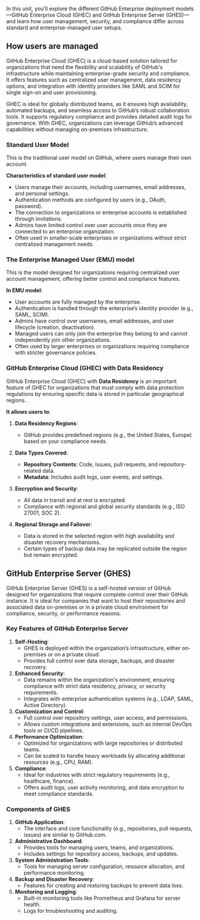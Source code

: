 In this unit, you'll explore the different GitHub Enterprise deployment models—GitHub Enterprise Cloud (GHEC) and GitHub Enterprise Server (GHES)—and learn how user management, security, and compliance differ across standard and enterprise-managed user setups.

## How users are managed
GitHub Enterprise Cloud (GHEC) is a cloud-based solution tailored for organizations that need the flexibility and scalability of GitHub's infrastructure while maintaining enterprise-grade security and compliance. It offers features such as centralized user management, data residency options, and integration with identity providers like SAML and SCIM for single sign-on and user provisioning. 

GHEC is ideal for globally distributed teams, as it ensures high availability, automated backups, and seamless access to GitHub’s robust collaboration tools. It supports regulatory compliance and provides detailed audit logs for governance. With GHEC, organizations can leverage GitHub’s advanced capabilities without managing on-premises infrastructure.

### Standard User Model
This is the traditional user model on GitHub, where users manage their own account.

**Characteristics of standard user model**:
- Users manage their accounts, including usernames, email addresses, and personal settings.
- Authentication methods are configured by users (e.g., OAuth, password).
- The connection to organizations or enterprise accounts is established through invitations.
- Admins have limited control over user accounts once they are connected to an enterprise organization.
- Often used in smaller-scale enterprises or organizations without strict centralized management needs.


###  The Enterprise Managed User (EMU) model
This is the model designed for organizations requiring centralized user account management, offering better control and compliance features.

**In EMU model**:
- User accounts are fully managed by the enterprise.
- Authentication is handled through the enterprise’s identity provider (e.g., SAML, SCIM).
- Admins have control over usernames, email addresses, and user lifecycle (creation, deactivation).
- Managed users can only join the enterprise they belong to and cannot independently join other organizations.
- Often used by larger enterprises or organizations requiring compliance with stricter governance policies.



### GitHub Enterprise Cloud (GHEC) with **Data Residency**
GitHub Enterprise Cloud (GHEC) with **Data Residency** is an important feature of GHEC for organizations that must comply with data protection regulations by ensuring specific data is stored in particular geographical regions.

**It allows users to**: 

1. **Data Residency Regions**:    
    - GitHub provides predefined regions (e.g., the United States, Europe)  based on your compliance needs.
     
2. **Data Types Covered**:    
    - **Repository Contents**: Code, issues, pull requests, and repository-related data.
    - **Metadata**: Includes audit logs, user events, and settings.
    
3. **Encryption and Security**:
    - All data in transit and at rest is encrypted.
    - Compliance with regional and global security standards (e.g., ISO 27001, SOC 2).

4. **Regional Storage and Failover**:
    - Data is stored in the selected region with high availability and disaster recovery mechanisms.
    - Certain types of backup data may be replicated outside the region but remain encrypted.

## GitHub Enterprise Server (GHES)
GitHub Enterprise Server (GHES) is a self-hosted version of GitHub designed for organizations that require complete control over their GitHub instance. It is ideal for companies that want to host their repositories and associated data on-premises or in a private cloud environment for compliance, security, or performance reasons.

### Key Features of GitHub Enterprise Server

1. **Self-Hosting**:    
    - GHES is deployed within the organization’s infrastructure, either on-premises or on a private cloud.
    - Provides full control over data storage, backups, and disaster recovery.
2. **Enhanced Security**:    
    - Data remains within the organization's environment, ensuring compliance with strict data residency, privacy, or security requirements.
    - Integrates with enterprise authentication systems (e.g., LDAP, SAML, Active Directory).
3. **Customization and Control**:    
    - Full control over repository settings, user access, and permissions.
    - Allows custom integrations and extensions, such as internal DevOps tools or CI/CD pipelines.
4. **Performance Optimization**:    
    - Optimized for organizations with large repositories or distributed teams.
    - Can be scaled to handle heavy workloads by allocating additional resources (e.g., CPU, RAM).
5. **Compliance**:    
    - Ideal for industries with strict regulatory requirements (e.g., healthcare, finance).
    - Offers audit logs, user activity monitoring, and data encryption to meet compliance standards.
    
### Components of GHES

1. **GitHub Application**:
    - The interface and core functionality (e.g., repositories, pull requests, issues) are similar to GitHub.com.
2. **Administrative Dashboard**:
    - Provides tools for managing users, teams, and organizations.
    - Includes settings for repository access, backups, and updates.
3. **System Administration Tools**:
    - Tools for managing server configuration, resource allocation, and performance monitoring.
4. **Backup and Disaster Recovery**:
    - Features for creating and restoring backups to prevent data loss.
5. **Monitoring and Logging**:
    - Built-in monitoring tools like Prometheus and Grafana for server health.
    - Logs for troubleshooting and auditing.
